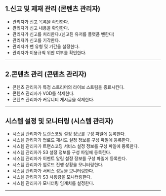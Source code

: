 ## 1.신고 및 제재 관리 (콘텐츠 관리자)
  - 관리자가 신고 목록을 확인한다.
  - 관리자가 신고 내용을 확인한다.
  - 관리자가 신고를 처리한다.(신고된 유저를 플랫폼 밴한다)
  - 관리자가 신고를 기각한다.
  - 관리자가 밴 유형 및 기간을 설정한다.
  - 관리자가 이용규칙 위반 여부를 확인한다.
---

## 2.콘텐츠 관리 (콘텐츠 관리자)
  - 콘텐츠 관리자가 특정 스트리머의 라이브 스트림을 종료시킨다.
  - 콘텐츠 관리자가 VOD를 삭제한다.
  - 콘텐츠 관리자가 커뮤니티 게시글을 삭제한다.

---

## 시스템 설정 및 모니터링 (시스템 관리자)
  - 시스템 관리자가 트랜스코딩 설정 정보를 구성 파일에 등록한다.
  - 시스템 관리자가 업로드 재시도 설정 정보를 구성 파일에 등록한다.
  - 시스템 관리자가 트랜스코딩 서비스 설정 정보를 구성 파일에 등록한다.
  - 시스템 관리자가 S3 설정 정보를 구성 파일에 등록한다.
  - 시스템 관리자가 이벤트 알림 설정 정보를 구성 파일에 등록한다.
  - 시스템 관리자가 업로드 진행 상황을 모니터링한다.
  - 시스템 관리자가 서비스 성능을 모니터링한다.
  - 시스템 관리자가 S3 사용량을 모니터링한다.
  - 시스템 관리자가 모니터링 임계치를 설정한다.

---
